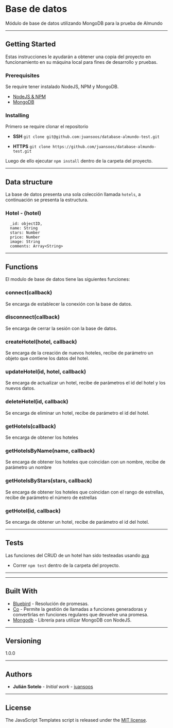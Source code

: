 # Base de datos

Módulo de base de datos utilizando MongoDB para la prueba de Almundo

---
## **Getting Started**
Estas instrucciones le ayudarán a obtener una copia del proyecto en funcionamiento en su máquina local para fines de desarrollo y pruebas.

### **Prerequisites**
Se require tener instalado NodeJS, NPM y MongoDB.
* [NodeJS & NPM](https://nodejs.org/es/)
* [MongoDB](https://docs.mongodb.com/getting-started/shell/installation/)

### **Installing**
Primero se require clonar el repositorio

* **SSH** `git clone git@github.com:juansoos/database-almundo-test.git`

* **HTTPS** `git clone https://github.com/juansoos/database-almundo-test.git`

Luego de ello ejecutar `npm install` dentro de la carpeta del proyecto.

---
## **Data structure**
La base de datos presenta una sola colección llamada `hotels`, a continuación se presenta la estructura.

### **Hotel** - (hotel)
```
  _id: objectID,
  name: String
  stars: Number
  price: Number
  image: String
  comments: Array<String>
```
- - - -
## Functions

El modulo de base de datos tiene las siguientes funciones:

### connect(callback)
Se encarga de establecer la conexión con la base de datos.
### disconnect(callback)
Se encarga de cerrar la sesión con la base de datos.
### createHotel(hotel, callback)
Se encarga de la creación de nuevos hoteles, recibe de parámetro un objeto que contiene los datos del hotel.
### updateHotel(id, hotel, callback)
Se encarga de actualizar un hotel, recibe de parámetros el id del hotel y los nuevos datos.
### deleteHotel(id, callback)
Se encarga de eliminar un hotel, recibe de parámetro el id del hotel.
### getHotels(callback)
Se encarga de obtener los hoteles
### getHotelsByName(name, callback)
Se encarga de obtener los hoteles que coincidan con un nombre, recibe de parámetro un nombre
### getHotelsByStars(stars, callback)
Se encarga de obtener los hoteles que coincidan con el rango de estrellas, recibe de parámetro el número de estrellas
### getHotel(id, callback)
Se encarga de obtener un hotel, recibe de parámetro el id del hotel.

- - - -
## Tests
Las funciones del CRUD de un hotel han sido testeadas usando [ava](https://github.com/avajs/ava)

* Correr `npm test` dentro de la carpeta del proyecto.

---
- - - -
## **Built With**
* [Bluebird](http://bluebirdjs.com/docs/getting-started.html) - Resolución de promesas.
* [Co](https://github.com/tj/co) -  Permite la gestión de llamadas a funciones generadoras y  convertirlas en funciones regulares que devuelve una promesa.
* [Mongodb](https://github.com/mongodb/node-mongodb-native) - Librería para utilizar MongoDB con NodeJS.
---
## **Versioning**
1.0.0
- - - -
## **Authors**
* **Julián Sotelo** - *Initial work* - [juansoos](https://github.com/juansoos)
- - - -
## License
The JavaScript Templates script is released under the [MIT license](https://opensource.org/licenses/MIT).